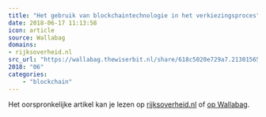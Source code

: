 ```yaml
---
title: "Het gebruik van blockchaintechnologie in het verkiezingsproces"
date: 2018-06-17 11:13:58
icon: article
source: Wallabag
domains:
- rijksoverheid.nl
src_url: "https://wallabag.thewiserbit.nl/share/618c5020e729a7.21301565"
2018: "06"
categories:
    - "blockchain"
---
```

Het oorspronkelijke artikel kan je lezen op [rijksoverheid.nl](https://www.rijksoverheid.nl/documenten/rapporten/2018/04/12/het-gebruik-van-blockchaintechnologie-in-het-verkiezingsproces) of [op Wallabag](https://wallabag.thewiserbit.nl/share/618c5020e729a7.21301565). 
